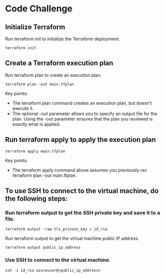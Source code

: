 
# Code Challenge

## Initialize Terraform

Run terraform init to initialize the Terraform deployment. 
```
terraform init
```

## Create a Terraform execution plan
Run terraform plan to create an execution plan.
```
terraform plan -out main.tfplan
```

Key points:

* The terraform plan command creates an execution plan, but doesn't execute it. 
* The optional -out parameter allows you to specify an output file for the plan. Using the -out parameter ensures that the plan you reviewed is exactly what is applied.

## Run terraform apply to apply the execution plan 
```
terraform apply main.tfplan
```
Key points:

* The terraform apply command above assumes you previously ran terraform plan -out main.tfplan.

## To use SSH to connect to the virtual machine, do the following steps:

### Run terraform output to get the SSH private key and save it to a file.
```
terraform output -raw tls_private_key > id_rsa
```
Run terraform output to get the virtual machine public IP address.
```
terraform output public_ip_address
```
### Use SSH to connect to the virtual machine.
```
ssh -i id_rsa azureuser@<public_ip_address>
```

